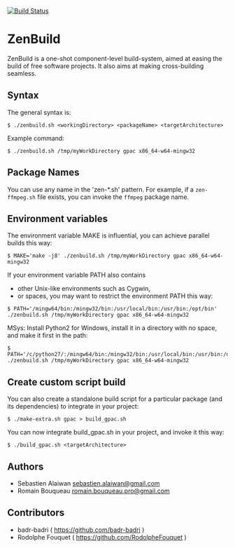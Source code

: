 [![Build Status](https://travis-ci.org/gpac/zenbuild.svg?branch=master)](https://travis-ci.org/gpac/zenbuild)

# ZenBuild

ZenBuild is a one-shot component-level build-system, aimed at easing the build of free software projects.
It also aims at making cross-building seamless.

Syntax
------

The general syntax is:
```
$ ./zenbuild.sh <workingDirectory> <packageName> <targetArchitecture>
```

Example command:
```
$ ./zenbuild.sh /tmp/myWorkDirectory gpac x86_64-w64-mingw32
```

Package Names
-------------

You can use any name in the 'zen-*.sh' pattern. For example, if a ```zen-ffmpeg.sh``` file exists, you can invoke the ```ffmpeg``` package name.

Environment variables
---------------------

The environment variable MAKE is influential, you can achieve parallel builds this way:
```
$ MAKE='make -j8' ./zenbuild.sh /tmp/myWorkDirectory gpac x86_64-w64-mingw32
```

If your environment variable PATH also contains
 - other Unix-like environments such as Cygwin,
 - or spaces,
you may want to restrict the environment PATH this way:
```
$ PATH='/mingw64/bin:/mingw32/bin:/usr/local/bin:/usr/bin:/opt/bin' ./zenbuild.sh /tmp/myWorkDirectory gpac x86_64-w64-mingw32
```

MSys: Install Python2 for Windows, install it in a directory with no space, and make it first in the path:
```
$ PATH='/c/python27/:/mingw64/bin:/mingw32/bin:/usr/local/bin:/usr/bin:/opt/bin' ./zenbuild.sh /tmp/myWorkDirectory gpac x86_64-w64-mingw32
```

Create custom script build
--------------------------

You can also create a standalone build script for a particular package (and
its dependencies) to integrate in your project:
```
$ ./make-extra.sh gpac > build_gpac.sh
```

You can now integrate build_gpac.sh in your project, and invoke it this way:
```
$ ./build_gpac.sh <targetArchitecture>
```

Authors
-------

- Sebastien Alaiwan <sebastien.alaiwan@gmail.com>
- Romain Bouqueau <romain.bouqueau.pro@gmail.com>

Contributors
------------

- badr-badri ( https://github.com/badr-badri )
- Rodolphe Fouquet ( https://github.com/RodolpheFouquet )
